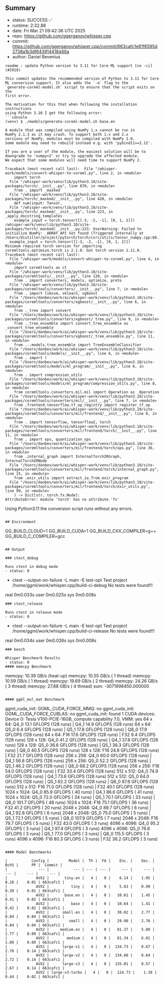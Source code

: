 ## Summary

- status:  SUCCESS ✅
- runtime: 2:32.88
- date:    Fri Mar 21 09:42:36 UTC 2025
- repo:    https://github.com/ggerganov/whisper.cpp
- commit:  https://github.com/ggerganov/whisper.cpp/commit/663cafc1e81f6595d2738a1b3df643914418d46a
- author:  Daniel Bevenius
```
readme : update Python version to 3.11 for Core ML support [no -ci] (#2919)

This commit updates the recommended version of Python to 3.11 for Core
ML conversion support. It also adds the `-e` flag to the
`generate-coreml-model.sh` script to ensure that the script exits on the
first error.

The motivation for this that when following the installation instructions
using Python 3.10 I get the following error:
```console
(venv) $ ./models/generate-coreml-model.sh base.en

A module that was compiled using NumPy 1.x cannot be run in
NumPy 2.1.3 as it may crash. To support both 1.x and 2.x
versions of NumPy, modules must be compiled with NumPy 2.0.
Some module may need to rebuild instead e.g. with 'pybind11>=2.12'.

If you are a user of the module, the easiest solution will be to
downgrade to 'numpy<2' or try to upgrade the affected module.
We expect that some modules will need time to support NumPy 2.

Traceback (most recent call last):  File "/whisper-work/models/convert-whisper-to-coreml.py", line 2, in <module>
    import torch
  File "/whisper-work/venv/lib/python3.10/site-packages/torch/__init__.py", line 870, in <module>
    from . import _masked
  File "/whisper-work/venv/lib/python3.10/site-packages/torch/_masked/__init__.py", line 420, in <module>
    def sum(input: Tensor,
  File "/whisper-work/venv/lib/python3.10/site-packages/torch/_masked/__init__.py", line 223, in _apply_docstring_templates
    example_input = torch.tensor([[-3, -2, -1], [0, 1, 2]])
/whisper-work/venv/lib/python3.10/site-packages/torch/_masked/__init__.py:223: UserWarning: Failed to initialize NumPy: _ARRAY_API not found (Triggered internally at  /Users/distiller/project/pytorch/torch/csrc/utils/tensor_numpy.cpp:68.)
  example_input = torch.tensor([[-3, -2, -1], [0, 1, 2]])
Minimum required torch version for importing coremltools.optimize.torch is 2.1.0. Got torch version 1.11.0.
Traceback (most recent call last):
  File "/whisper-work/models/convert-whisper-to-coreml.py", line 4, in <module>
    import coremltools as ct
  File "/whisper-work/venv/lib/python3.10/site-packages/coremltools/__init__.py", line 120, in <module>
    from . import converters, models, optimize, proto
  File "/whisper-work/venv/lib/python3.10/site-packages/coremltools/converters/__init__.py", line 7, in <module>
    from . import libsvm, sklearn, xgboost
  File "/Users/danbev/work/ai/whisper-work/venv/lib/python3.10/site-packages/coremltools/converters/xgboost/__init__.py", line 6, in <module>
    from ._tree import convert
  File "/Users/danbev/work/ai/whisper-work/venv/lib/python3.10/site-packages/coremltools/converters/xgboost/_tree.py", line 9, in <module>
    from ._tree_ensemble import convert_tree_ensemble as _convert_tree_ensemble
  File "/Users/danbev/work/ai/whisper-work/venv/lib/python3.10/site-packages/coremltools/converters/xgboost/_tree_ensemble.py", line 11, in <module>
    from ...models.tree_ensemble import TreeEnsembleClassifier
  File "/Users/danbev/work/ai/whisper-work/venv/lib/python3.10/site-packages/coremltools/models/__init__.py", line 6, in <module>
    from . import (
  File "/Users/danbev/work/ai/whisper-work/venv/lib/python3.10/site-packages/coremltools/models/ml_program/__init__.py", line 6, in <module>
    from . import compression_utils
  File "/Users/danbev/work/ai/whisper-work/venv/lib/python3.10/site-packages/coremltools/models/ml_program/compression_utils.py", line 8, in <module>
    from coremltools.converters.mil.mil import Operation as _Operation
  File "/Users/danbev/work/ai/whisper-work/venv/lib/python3.10/site-packages/coremltools/converters/mil/__init__.py", line 7, in <module>
    from .frontend.tensorflow.tf_op_registry import register_tf_op
  File "/Users/danbev/work/ai/whisper-work/venv/lib/python3.10/site-packages/coremltools/converters/mil/frontend/__init__.py", line 6, in <module>
    from . import tensorflow, tensorflow2, torch
  File "/Users/danbev/work/ai/whisper-work/venv/lib/python3.10/site-packages/coremltools/converters/mil/frontend/torch/__init__.py", line 11, in <module>
    from . import ops, quantization_ops
  File "/Users/danbev/work/ai/whisper-work/venv/lib/python3.10/site-packages/coremltools/converters/mil/frontend/torch/ops.py", line 36, in <module>
    from .internal_graph import InternalTorchIRGraph, InternalTorchIRNode
  File "/Users/danbev/work/ai/whisper-work/venv/lib/python3.10/site-packages/coremltools/converters/mil/frontend/torch/internal_graph.py", line 15, in <module>
    from .exir_utils import extract_io_from_exir_program
  File "/Users/danbev/work/ai/whisper-work/venv/lib/python3.10/site-packages/coremltools/converters/mil/frontend/torch/exir_utils.py", line 99, in <module>
    ) -> Dict[str, torch.fx.Node]:
AttributeError: module 'torch' has no attribute 'fx'
```
Using Python3.11 the conversion script runs without any errors.
```

## Environment

```
GG_BUILD_CLOUD=1
GG_BUILD_CUDA=1
GG_BUILD_CXX_COMPILER=g++
GG_BUILD_C_COMPILER=gcc
```

## Output

### ctest_debug

Runs ctest in debug mode
- status: 0
```
+ ctest --output-on-failure -L main -E test-opt
Test project /home/ggml/work/whisper.cpp/build-ci-debug
No tests were found!!!

real	0m0.033s
user	0m0.025s
sys	0m0.008s
```
### ctest_release

Runs ctest in release mode
- status: 0
```
+ ctest --output-on-failure -L main -E test-opt
Test project /home/ggml/work/whisper.cpp/build-ci-release
No tests were found!!!

real	0m0.034s
user	0m0.026s
sys	0m0.008s
```
### bench

Whisper Benchmark Results
- status: 0
#### memcpy Benchmark

```
memcpy:   10.39 GB/s (heat-up)
memcpy:   10.55 GB/s ( 1 thread)
memcpy:   10.59 GB/s ( 1 thread)
memcpy:   19.69 GB/s ( 2 thread)
memcpy:   24.26 GB/s ( 3 thread)
memcpy:   27.88 GB/s ( 4 thread)
sum:    -3071998450.000000
```

#### ggml_mul_mat Benchmark

```
ggml_cuda_init: GGML_CUDA_FORCE_MMQ:    no
ggml_cuda_init: GGML_CUDA_FORCE_CUBLAS: no
ggml_cuda_init: found 1 CUDA devices:
  Device 0: Tesla V100-PCIE-16GB, compute capability 7.0, VMM: yes
  64 x   64: Q4_0    13.1 GFLOPS (128 runs) | Q4_1    14.9 GFLOPS (128 runs)
  64 x   64: Q5_0     6.4 GFLOPS (128 runs) | Q5_1    17.8 GFLOPS (128 runs) | Q8_0    17.9 GFLOPS (128 runs)
  64 x   64: F16     17.6 GFLOPS (128 runs) | F32      9.4 GFLOPS (128 runs)
 128 x  128: Q4_0    41.2 GFLOPS (128 runs) | Q4_1    37.8 GFLOPS (128 runs)
 128 x  128: Q5_0    36.6 GFLOPS (128 runs) | Q5_1    36.3 GFLOPS (128 runs) | Q8_0    40.5 GFLOPS (128 runs)
 128 x  128: F16     24.8 GFLOPS (128 runs) | F32     21.7 GFLOPS (128 runs)
 256 x  256: Q4_0    60.0 GFLOPS (128 runs) | Q4_1    56.6 GFLOPS (128 runs)
 256 x  256: Q5_0    52.2 GFLOPS (128 runs) | Q5_1    46.2 GFLOPS (128 runs) | Q8_0    68.2 GFLOPS (128 runs)
 256 x  256: F16     54.0 GFLOPS (128 runs) | F32     33.4 GFLOPS (128 runs)
 512 x  512: Q4_0    74.9 GFLOPS (128 runs) | Q4_1    73.6 GFLOPS (128 runs)
 512 x  512: Q5_0    64.0 GFLOPS (128 runs) | Q5_1    62.2 GFLOPS (128 runs) | Q8_0    87.6 GFLOPS (128 runs)
 512 x  512: F16     71.0 GFLOPS (128 runs) | F32     40.1 GFLOPS (128 runs)
1024 x 1024: Q4_0    85.9 GFLOPS ( 40 runs) | Q4_1    86.6 GFLOPS ( 41 runs)
1024 x 1024: Q5_0    72.0 GFLOPS ( 34 runs) | Q5_1    70.1 GFLOPS ( 33 runs) | Q8_0   101.7 GFLOPS ( 48 runs)
1024 x 1024: F16     75.1 GFLOPS ( 36 runs) | F32     41.2 GFLOPS ( 20 runs)
2048 x 2048: Q4_0    89.7 GFLOPS (  6 runs) | Q4_1    92.8 GFLOPS (  6 runs)
2048 x 2048: Q5_0    75.0 GFLOPS (  5 runs) | Q5_1    72.1 GFLOPS (  5 runs) | Q8_0   107.9 GFLOPS (  7 runs)
2048 x 2048: F16     79.7 GFLOPS (  5 runs) | F32     43.0 GFLOPS (  3 runs)
4096 x 4096: Q4_0    95.2 GFLOPS (  3 runs) | Q4_1    97.4 GFLOPS (  3 runs)
4096 x 4096: Q5_0    76.6 GFLOPS (  3 runs) | Q5_1    77.0 GFLOPS (  3 runs) | Q8_0   115.5 GFLOPS (  3 runs)
4096 x 4096: F16     80.3 GFLOPS (  3 runs) | F32     36.2 GFLOPS (  3 runs)
```

#### Model Benchmarks

|           Config |         Model |  Th |  FA |    Enc. |    Dec. |    Bch5 |      PP |  Commit |
|              --- |           --- | --- | --- |     --- |     --- |     --- |     --- |     --- |
|             AVX2 |       tiny.en |   4 |   0 |    6.14 |    1.05 |    0.28 |    0.01 | 663cafc1 |
|             AVX2 |          tiny |   4 |   0 |    5.83 |    0.99 |    0.30 |    0.01 | 663cafc1 |
|             AVX2 |       base.en |   4 |   0 |   10.61 |    1.45 |    0.41 |    0.02 | 663cafc1 |
|             AVX2 |          base |   4 |   0 |   10.64 |    1.41 |    0.42 |    0.02 | 663cafc1 |
|             AVX2 |      small.en |   4 |   0 |   30.02 |    2.77 |    0.84 |    0.04 | 663cafc1 |
|             AVX2 |         small |   4 |   0 |   29.98 |    2.76 |    0.84 |    0.04 | 663cafc1 |
|             AVX2 |     medium.en |   4 |   0 |   81.37 |    5.89 |    1.77 |    0.09 | 663cafc1 |
|             AVX2 |        medium |   4 |   0 |   81.34 |    6.01 |    1.80 |    0.09 | 663cafc1 |
|             AVX2 |      large-v1 |   4 |   0 |  134.73 |    8.67 |    2.70 |    0.14 | 663cafc1 |
|             AVX2 |      large-v2 |   4 |   0 |  134.88 |    8.64 |    2.72 |    0.14 | 663cafc1 |
|             AVX2 |      large-v3 |   4 |   0 |  135.01 |    8.57 |    2.67 |    0.14 | 663cafc1 |
|             AVX2 | large-v3-turbo |   4 |   0 |  124.73 |    1.38 |    0.44 |    0.02 | 663cafc1 |

